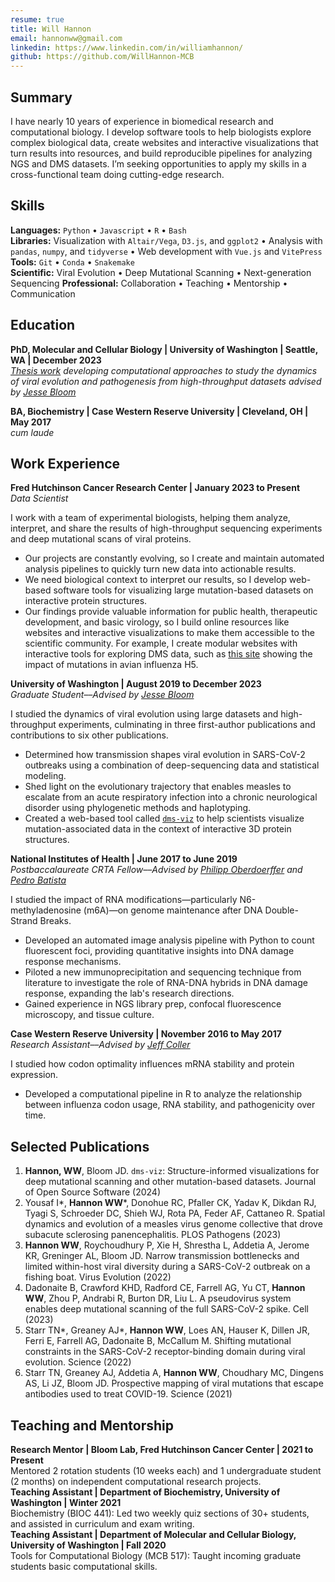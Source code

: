 ```yaml
---
resume: true
title: Will Hannon
email: hannonww@gmail.com
linkedin: https://www.linkedin.com/in/williamhannon/
github: https://github.com/WillHannon-MCB
---
```


## Summary

I have nearly 10 years of experience in biomedical research and computational biology. I develop software tools to help biologists explore complex biological data, create websites and interactive visualizations that turn results into resources, and build reproducible pipelines for analyzing NGS and DMS datasets. I’m seeking opportunities to apply my skills in a cross-functional team doing cutting-edge research.

## Skills

**Languages:** `Python` • `Javascript` • `R` • `Bash`  
**Libraries:** Visualization with `Altair/Vega`, `D3.js`, and `ggplot2` • Analysis with `pandas`, `numpy`, and `tidyverse` • Web development with `Vue.js` and `VitePress`  
**Tools:** `Git` • `Conda` • `Snakemake`  
**Scientific:** Viral Evolution • Deep Mutational Scanning • Next-generation Sequencing
**Professional:** Collaboration • Teaching • Mentorship • Communication  

## Education

**PhD, Molecular and Cellular Biology | University of Washington | Seattle, WA | December 2023**  
*[Thesis work](https://github.com/WillHannon-MCB/Thesis) developing computational approaches to study the dynamics of viral evolution and pathogenesis from high-throughput datasets advised by [Jesse Bloom](https://www.fredhutch.org/en/faculty-lab-directory/bloom-jesse.html)*

**BA, Biochemistry | Case Western Reserve University | Cleveland, OH | May 2017**  
*cum laude*

## Work Experience

**Fred Hutchinson Cancer Research Center | January 2023 to Present**  
*Data Scientist*  

I work with a team of experimental biologists, helping them analyze, interpret, and share the results of high-throughput sequencing experiments and deep mutational scans of viral proteins.
- Our projects are constantly evolving, so I create and maintain automated analysis pipelines to quickly turn new data into actionable results.
- We need biological context to interpret our results, so I develop web-based software tools for visualizing large mutation-based datasets on interactive protein structures.
- Our findings provide valuable information for public health, therapeutic development, and basic virology, so I build online resources like websites and interactive visualizations to make them accessible to the scientific community. For example, I create modular websites with interactive tools for exploring DMS data, such as [this site](https://dms-vep.org/Flu_H5_American-Wigeon_South-Carolina_2021-H5N1_DMS/) showing the impact of mutations in avian influenza H5.

**University of Washington | August 2019 to December 2023**  
*Graduate Student––Advised by [Jesse Bloom](https://www.fredhutch.org/en/faculty-lab-directory/bloom-jesse.html)*

I studied the dynamics of viral evolution using large datasets and high-throughput experiments, culminating in three first-author publications and contributions to six other publications.
- Determined how transmission shapes viral evolution in SARS-CoV-2 outbreaks using a combination of deep-sequencing data and statistical modeling.
- Shed light on the evolutionary trajectory that enables measles to escalate from an acute respiratory infection into a chronic neurological disorder using phylogenetic methods and haplotyping.
- Created a web-based tool called [`dms-viz`](https://dms-viz.github.io/v0/) to help scientists visualize mutation-associated data in the context of interactive 3D protein structures.

**National Institutes of Health | June 2017 to June 2019**  
*Postbaccalaureate CRTA Fellow––Advised by [Philipp Oberdoerffer](https://profiles.hopkinsmedicine.org/provider/philipp-oberdoerffer/2777574) and [Pedro Batista](https://ccr.cancer.gov/staff-directory/pedro-j-batista)*

I studied the impact of RNA modifications—particularly N6-methyladenosine (m6A)—on genome maintenance after DNA Double-Strand Breaks.
- Developed an automated image analysis pipeline with Python to count fluorescent foci, providing quantitative insights into DNA damage response mechanisms.
- Piloted a new immunoprecipitation and sequencing technique from literature to investigate the role of RNA-DNA hybrids in DNA damage response, expanding the lab's research directions.
- Gained experience in NGS library prep, confocal fluorescence microscopy, and tissue culture.

**Case Western Reserve University | November 2016 to May 2017**  
*Research Assistant––Advised by [Jeff Coller](https://profiles.hopkinsmedicine.org/provider/jeff-coller/2777263)*

I studied how codon optimality influences mRNA stability and protein expression.
- Developed a computational pipeline in R to analyze the relationship between influenza codon usage, RNA stability, and pathogenicity over time.

## Selected Publications

1. **Hannon, WW**, Bloom JD. `dms-viz`: Structure-informed visualizations for deep mutational scanning and other mutation-based datasets. Journal of Open Source Software (2024)
2. Yousaf I\*, **Hannon WW**\*, Donohue RC, Pfaller CK, Yadav K, Dikdan RJ, Tyagi S, Schroeder DC, Shieh WJ, Rota PA, Feder AF, Cattaneo R. Spatial dynamics and evolution of a measles virus genome collective that drove subacute sclerosing panencephalitis. PLOS Pathogens (2023)
3. **Hannon WW**, Roychoudhury P, Xie H, Shrestha L, Addetia A, Jerome KR, Greninger AL, Bloom JD. Narrow transmission bottlenecks and limited within-host viral diversity during a SARS-CoV-2 outbreak on a fishing boat. Virus Evolution (2022)
4. Dadonaite B, Crawford KHD, Radford CE, Farrell AG, Yu CT, **Hannon WW**, Zhou P, Andrabi R, Burton DR, Liu L. A pseudovirus system enables deep mutational scanning of the full SARS-CoV-2 spike. Cell (2023)
5. Starr TN\*, Greaney AJ\*, **Hannon WW**, Loes AN, Hauser K, Dillen JR, Ferri E, Farrell AG, Dadonaite B, McCallum M. Shifting mutational constraints in the SARS-CoV-2 receptor-binding domain during viral evolution. Science (2022)
6. Starr TN, Greaney AJ, Addetia A, **Hannon WW**, Choudhary MC, Dingens AS, Li JZ, Bloom JD. Prospective mapping of viral mutations that escape antibodies used to treat COVID-19. Science (2021)

## Teaching and Mentorship

**Research Mentor | Bloom Lab, Fred Hutchinson Cancer Center | 2021 to Present**  
Mentored 2 rotation students (10 weeks each) and 1 undergraduate student (2 months) on independent computational research projects.  
**Teaching Assistant | Department of Biochemistry, University of Washington | Winter 2021**  
Biochemistry (BIOC 441): Led two weekly quiz sections of 30+ students, and assisted in curriculum and exam writing.  
**Teaching Assistant | Department of Molecular and Cellular Biology, University of Washington | Fall 2020**  
Tools for Computational Biology (MCB 517): Taught incoming graduate students basic computational skills.  
